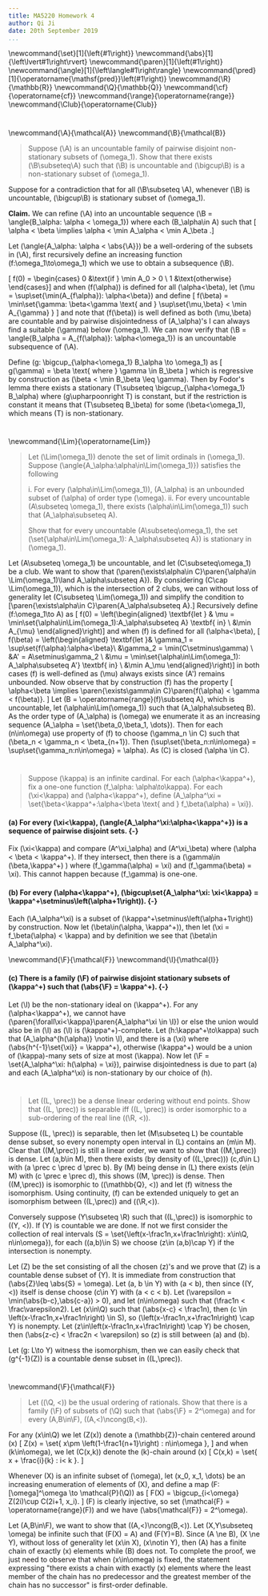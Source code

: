 ```yaml
---
title: MA5220 Homework 4
author: Qi Ji
date: 20th September 2019
...
```


\newcommand{\set}[1]{\left\{#1\right\}}
\newcommand{\abs}[1]{\left\lvert#1\right\rvert}
\newcommand{\paren}[1]{\left(#1\right)}
\newcommand{\angle}[1]{\left\langle#1\right\rangle}
\newcommand{\pred}[1]{\operatorname{\mathsf{pred}}\left(#1\right)}
\newcommand{\R}{\mathbb{R}}
\newcommand{\Q}{\mathbb{Q}}
\newcommand{\cf}{\operatorname{cf}}
\newcommand{\range}{\operatorname{range}}
\newcommand{\Club}{\operatorname{Club}}

#

\newcommand{\A}{\mathcal{A}}
\newcommand{\B}{\mathcal{B}}

> Suppose \(\A\) is an uncountable family of pairwise disjoint non-stationary subsets of \(\omega_1\).
> Show that there exists \(\B\subseteq\A\) such that \(\B\) is uncountable and \(\bigcup\B\) is a non-stationary subset of \(\omega_1\).

Suppose for a contradiction that for all \(\B\subseteq \A\), whenever
\(\B\) is uncountable, \(\bigcup\B\) is stationary subset of \(\omega_1\).

__Claim.__ We can refine \(\A\) into an uncountable sequence \(\B = \angle{B_\alpha: \alpha < \omega_1}\) where each \(B_\alpha\in A\) such that
\[ \alpha < \beta \implies \alpha < \min A_\alpha < \min A_\beta .\]

Let \(\angle{A_\alpha: \alpha < \abs{\A}}\) be a well-ordering of the subsets in \(\A\),
first recursively define an increasing function \(f:\omega_1\to\omega_1\) which we use to obtain a subsequence \(\B\).

\[
f(0) = \begin{cases}
0 &\text{if } \min A_0 > 0 \\
1 &\text{otherwise}
\end{cases}\]
and when \(f(\alpha)\) is defined for all \(\alpha<\beta\),
let \(\mu = \sup\set{\min(A_{f\alpha}): \alpha<\beta}\) and define
\[
f(\beta) = \min\set{\gamma: \beta<\gamma \text{ and } \sup\set{\mu,\beta} < \min A_{\gamma} }
\]
and note that \(f(\beta)\) is well defined as both \(\mu,\beta\) are countable and by pairwise disjointedness of \(A_\alpha\)'s I can always find a suitable \(\gamma\) below \(\omega_1\).
We can now verify that \(\B = \angle{B_\alpha = A_{f(\alpha)}: \alpha<\omega_1}\) is an uncountable subsequence of \(\A\).

Define \(g: \bigcup_{\alpha<\omega_1} B_\alpha \to \omega_1\) as
\[ g(\gamma) = \beta \text{ where } \gamma \in B_\beta \]
which is regressive by construction as \(\beta < \min B_\beta \leq \gamma\).
Then by Fodor's lemma there exists a stationary \(T\subseteq \bigcup_{\alpha<\omega_1} B_\alpha\) where \(g\upharpoonright T\) is constant,
but if the restriction is constant it means that \(T\subseteq B_\beta\) for some \(\beta<\omega_1\), which means \(T\) is non-stationary.



#

\newcommand{\Lim}{\operatorname{Lim}}
> Let \(\Lim(\omega_1)\) denote the set of limit ordinals in \(\omega_1\).
> Suppose \(\angle{A_\alpha:\alpha\in\Lim(\omega_1)}\) satisfies the following
>
> i. For every \(\alpha\in\Lim(\omega_1)\), \(A_\alpha\) is an unbounded subset of \(\alpha\) of order type \(\omega\).
> ii. For every uncountable \(A\subseteq \omega_1\), there exists \(\alpha\in\Lim(\omega_1)\) such that \(A_\alpha\subseteq A\).
>
> Show that for every uncountable \(A\subseteq\omega_1\), the set
> \(\set{\alpha\in\Lim(\omega_1): A_\alpha\subseteq A}\) is stationary in \(\omega_1\).

Let \(A\subseteq \omega_1\) be uncountable,
and let \(C\subseteq\omega_1\) be a club.
We want to show that
\(\paren{\exists\alpha\in C}\paren{\alpha\in \Lim(\omega_1)\land A_\alpha\subseteq A}\).
By considering \(C\cap \Lim(\omega_1)\), which is the intersection of 2 clubs,
we can without loss of generality let \(C\subseteq \Lim(\omega_1)\) and simplify the condition to
\[\paren{\exists\alpha\in C}\paren{A_\alpha\subseteq A}.\]
Recursively define \(f:\omega_1\to A\) as
\[ f(0) = \left(\begin{aligned}
\textbf{let } & \mu = \min\set{\alpha\in\Lim(\omega_1):A_\alpha\subseteq A} \textbf{ in} \\
&\min A_{\mu}
\end{aligned}\right)\]
and when \(f\) is defined for all \(\alpha<\beta\),
\[ f(\beta) = \left(\begin{aligned}
\textbf{let }& \gamma_1 = \sup\set{f(\alpha):\alpha<\beta}\\
&\gamma_2 = \min(C\setminus\gamma) \\
&A' = A\setminus\gamma_2 \\
&\mu = \min\set{\alpha\in\Lim(\omega_1): A_\alpha\subseteq A'} \textbf{ in} \\
&\min A_\mu
\end{aligned}\right)\]
in both cases \(f\) is well-defined as \(\mu\) always exists since \(A'\) remains unbounded.
Now observe that by construction \(f\) has the property
\[ \alpha<\beta \implies \paren{\exists\gamma\in C}\paren{f(\alpha) < \gamma < f(\beta)}. \]
Let \(B = \operatorname{range}(f)\subseteq A\), which is uncountable, let
\(\alpha\in\Lim(\omega_1)\) such that \(A_\alpha\subseteq B\).
As the order type of \(A_\alpha\) is \(\omega\) we enumerate it as an increasing sequence
\(A_\alpha = \set{\beta_0,\beta_1, \dots}\).
Then for each \(n\in\omega\) use property of \(f\) to choose \(\gamma_n \in C\) such that
\(\beta_n < \gamma_n < \beta_{n+1}\).
Then \(\sup\set{\beta_n:n\in\omega} = \sup\set{\gamma_n:n\in\omega} = \alpha\).
As \(C\) is closed \(\alpha \in C\).

#

> Suppose \(\kappa\) is an infinite cardinal.
> For each \(\alpha<\kappa^+\), fix a one-one function \(f_\alpha: \alpha\to\kappa\).
> For each \(\xi<\kappa\) and \(\alpha<\kappa^+\), define \(A_\alpha^\xi = \set{\beta<\kappa^+:\alpha<\beta \text{ and } f_\beta(\alpha) = \xi}\).

#### (a) For every \(\xi<\kappa\), \(\angle{A_\alpha^\xi:\alpha<\kappa^+}\) is a sequence of pairwise disjoint sets. {-}

Fix \(\xi<\kappa\) and compare \(A^\xi_\alpha\) and \(A^\xi_\beta\) where \(\alpha < \beta < \kappa^+\).
If they intersect, then there is a \(\gamma\in (\beta,\kappa^+) \) where \(f_\gamma(\alpha) = \xi\) and \(f_\gamma(\beta) = \xi\).
This cannot happen because \(f_\gamma\) is one-one.

#### (b) For every \(\alpha<\kappa^+\), \(\bigcup\set{A_\alpha^\xi: \xi<\kappa} = \kappa^+\setminus\left(\alpha+1\right)\). {-}

Each \(\A_\alpha^\xi\) is a subset of \(\kappa^+\setminus\left(\alpha+1\right)\) by construction.
Now let \(\beta\in(\alpha, \kappa^+)\), then let \(\xi = f_\beta(\alpha) < \kappa\)
and by definition we see that \(\beta\in A_\alpha^\xi\).

\newcommand{\F}{\mathcal{F}}
\newcommand{\I}{\mathcal{I}}

#### (c) There is a family \(\F\) of pairwise disjoint stationary subsets of \(\kappa^+\) such that \(\abs{\F} = \kappa^+\). {-}

Let \(\I\) be the non-stationary ideal on \(\kappa^+\).
For any \(\alpha<\kappa^+\), we cannot have \(\paren{\forall\xi<\kappa}\paren{A_\alpha^\xi \in \I}\) or else the union would also be in \(\I\) as \(\I\) is \(\kappa^+\)-complete.
Let \(h:\kappa^+\to\kappa\) such that \(A_\alpha^{h(\alpha)} \notin \I\),
and there is a \(\xi\) where \(\abs{h^{-1}\set{\xi}} = \kappa^+\),
otherwise \(\kappa^+\) would be a union of \(\kappa\)-many sets of size at most \(\kappa\).
Now let \(\F = \set{A_\alpha^\xi: h(\alpha) = \xi}\), pairwise disjointedness is due to part (a) and each \(A_\alpha^\xi\) is non-stationary by our choice of \(h\).

#

> Let \((L, \prec)\) be a dense linear ordering without end points.
> Show that \((L, \prec)\) is separable iff \((L, \prec)\) is order isomorphic to
a sub-ordering of the real line \((\R, <)\).

Suppose \((L, \prec)\) is separable, then let \(M\subseteq L\) be countable dense subset, so every nonempty open interval in \(L\) contains an \(m\in M\).
Clear that \((M,\prec)\) is still a linear order, we want to show that \((M,\prec)\) is dense.
Let \(a,b\in M\), then there exists (by density of \((L,\prec)\)) \(c,d\in L\) with \(a \prec c \prec d \prec b\). By \(M\) being dense in \(L\) there exists \(e\in M\) with \(c \prec e \prec d\), this shows \((M, \prec)\) is dense.
Then \((M,\prec)\) is isomorphic to \((\mathbb{Q}, <)\) and let \(f\) witness the isomorphism.
Using continuity, \(f\) can be extended uniquely to get an isomorphism between \((L,\prec)\) and \((\R,<)\).

Conversely suppose \(Y\subseteq \R\) such that \((L,\prec)\) is isomorphic to \((Y, <)\).
If \(Y\) is countable we are done.
If not we first consider the collection of real intervals \(S = \set{\left(x-\frac1n,x+\frac1n\right): x\in\Q, n\in\omega}\),
for each \((a,b)\in S\) we choose \(z\in (a,b)\cap Y\) if the intersection is nonempty.

Let \(Z\) be the set consisting of all the chosen \(z\)'s and we prove that \(Z\) is a countable dense subset of \(Y\).
It is immediate from construction that \(\abs{Z}\leq \abs{S} = \omega\).
Let \(a, b \in Y\) with \(a < b\), then since \((Y,<)\) itself is dense choose
\(c\in Y\) with \(a < c < b\).
Let \(\varepsilon = \min(\abs{b-c},\abs{c-a}) > 0\), and let \(n\in\omega\)
such that \(\frac1n < \frac\varepsilon2\).
Let \(x\in\Q\) such that \(\abs{x-c} < \frac1n\),
then \(c \in \left(x-\frac1n,x+\frac1n\right) \in S\),
so \(\left(x-\frac1n,x+\frac1n\right) \cap Y\) is nonempty.
Let \(z\in\left(x-\frac1n,x+\frac1n\right) \cap Y\) be chosen,
then \(\abs{z-c} < \frac2n < \varepsilon\) so \(z\) is still between \(a\) and \(b\).

Let \(g: L\to Y\) witness the isomorphism, then we can easily check that \(g^{-1}(Z)\) is a countable dense subset in \((L,\prec)\).

#

\newcommand{\F}{\mathcal{F}}
> Let \((\Q, <)\) be the usual ordering of rationals.
> Show that there is a family \(\F\) of subsets of \(\Q\) such that
> \(\abs{\F} = 2^\omega\) and for every \(A,B\in\F\),
> \((A,<)\ncong(B,<)\).

For any \(x\in\Q\) we let \(Z(x)\) denote a \(\mathbb{Z}\)-chain centered around \(x\)
\[ Z(x) = \set{ x\pm \left(1-\frac1{n+1}\right) : n\in\omega }, \]
and when \(k\in\omega\), we let \(C(x,k)\) denote the \(k\)-chain around \(x\)
\[ C(x,k) = \set{ x + \frac{i}{k} : i< k }. \]

Whenever \(X\) is an infinite subset of \(\omega\),
let \(x_0, x_1, \dots\) be an increasing enumeration of elements of \(X\), and 
define a map \(F: [\omega]^\omega \to \mathcal{P}(\Q)\) as
\[ F(X) = \bigcup_{i<\omega} Z(2i)\cup C(2i+1, x_i). \]
\(F\) is clearly injective, so set \(\mathcal{F} = \operatorname{range}(F)\) and we have \(\abs{\mathcal{F}} = 2^\omega\).

Let \(A,B\in\F\), we want to show that \((A,<)\ncong(B,<)\).
Let \(X,Y\subseteq \omega\) be infinite such that \(F(X) = A\) and \(F(Y)=B\).
Since \(A \ne B\), \(X \ne Y\), without loss of generality let \(x\in X\), \(x\notin Y\),
then \(A\) has a finite chain of exactly \(x\) elements while \(B\) does not.
To complete the proof, we just need to observe that when \(x\in\omega\) is fixed,
the statement expressing
"there exists a chain with exactly \(x\) elements where the least member of the chain has no predecessor and the greatest member of the chain has no successor" is first-order definable.
